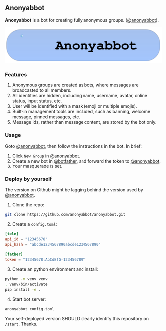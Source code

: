 ## Anonyabbot

**Anonyabbot** is a bot for creating fully anonymous groups. ([@anonyabbot](https://t.me/anonyabbot)).

[![Screenshot](https://github.com/anonyabbot/.github/raw/main/images/button.svg)](https://t.me/anonyabbot)

### Features
1. Anonymous groups are created as bots, where messages are broadcasted to all members.
2. All identities are hidden, including name, username, avatar, online status, input status, etc.
3. User will be identified with a mask (emoji or multiple emojis).
4. Built-in management tools are included, such as banning, welcome message, pinned messages, etc.
5. Message ids, rather than message content, are stored by the bot only.

### Usage
Goto [@anonyabbot](https://t.me/anonyabbot), then follow the instructions in the bot. In brief:
1. Click `New Group` in [@anonyabbot](https://t.me/anonyabbot).
2. Create a new bot in [@botfather](https://t.me/botfather), and forward the token to [@anonyabbot](https://t.me/anonyabbot).
3. Your masquerade is set.

### Deploy by yourself

The version on Github might be lagging behind the version used by [@anonyabbot](https://t.me/anonyabbot).

1. Clone the repo:

```bash
git clone https://github.com/anonyabbot/anonyabbot.git
```

2. Create a `config.toml`:

```toml
[tele]
api_id = "12345678"
api_hash = "abcde1234567890abcde1234567890"

[father]
token = "12345678:AbCdEfG-123456789"
```

3. Create an python environment and install:

```bash
python -m venv venv
. venv/bin/activate
pip install -e .
```

4. Start bot server:

```bash
anonyabbot config.toml
```

Your self-deployed version SHOULD clearly identify this repository on `/start`. Thanks.
